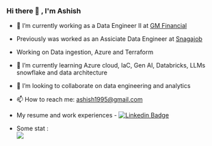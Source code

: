 ### Hi there 👋 , I'm Ashish

- 🔭 I’m currently working as a Data Engineer II at [GM Financial](https://www.gmfinancial.com)
- Previously was worked as an Assiciate Data Engineer at [Snagajob](https://www.sngajob.com)
- Working on Data ingestion, Azure and Terraform 
- 🌱 I’m currently learning Azure cloud, IaC, Gen AI, Databricks, LLMs snowflake and data architecture
- 👯 I’m looking to collaborate on data engineering and analytics
- 📫 How to reach me: ashish1995@gmail.com
- My resume and work experiences - 
 [![Linkedin Badge](https://img.shields.io/badge/-LinkedIn-blue?style=flat-square&logo=Linkedin&logoColor=white&color=black&labelColor=blue&link=https://www.linkedin.com/in/ashish-a/)](https://www.linkedin.com/in/ashish-a/)
 
 - Some stat : <br>
 ![](https://komarev.com/ghpvc/?username=ash1sh95)
 




<!--
**ash1sh95/ash1sh95** is a ✨ _special_ ✨ repository because its `README.md` (this file) appears on your GitHub profile.

Here are some ideas to get you started:

- 🔭 I’m currently working as Associate Data Engineer at [Snagajob](https://www.snagajob.com)
- 🌱 I’m currently learning kafka, snowflake and data architecture
- 👯 I’m looking to collaborate on data engineering and analytics
- 📫 How to reach me: 
 [![Linkedin Badge](https://img.shields.io/badge/-LinkedIn-blue?style=flat-square&logo=Linkedin&logoColor=white&color=black&labelColor=blue&link=https://www.linkedin.com/in/ashish-a/)](https://www.linkedin.com/in/ashish-a/)

[![Sanket's github stats](https://github-readme-stats.vercel.app/api?username=mehrotrasan16&&hide=stars,contribs&count_private=true&show_icons=true)](https://github.com/anuraghazra/github-readme-stats)



-->
